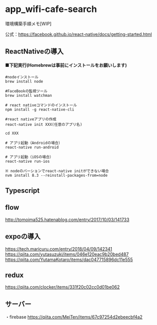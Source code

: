 # app_wifi-cafe-search

環境構築手順メモ[WIP]

公式：https://facebook.github.io/react-native/docs/getting-started.html

## ReactNativeの導入
#### ■下記実行(Homebrewは事前にインストールをお願いします)
```
#nodeインストール
brew install node

#FaceBookの監視ツール
brew install watchman

# react nativeコマンドのインストール
npm install -g react-native-cli

#react nativeアプリの作成
react-native init XXX(任意のアプリ名)

cd XXX

# アプリ起動（Androidの場合）
react-native run-android

# アプリ起動（iOSの場合）
react-native run-ios

※ nodeのバーションでreact-native initができない場合
nvm install 8.3 --reinstall-packages-from=node 
```





## Typescript


## flow
http://tomoima525.hatenablog.com/entry/2017/10/03/141733

## expoの導入
https://tech.maricuru.com/entry/2018/04/09/142341
https://qiita.com/yutasuzuki/items/046e120eac9b20bed487
https://qiita.com/YutamaKotaro/items/dac047715896dc11e555


## redux
https://qiita.com/clocker/items/331f20c02cc0d01be062


## サーバー
・firebase
https://qiita.com/MeiTen/items/67c97254d2ebeecbf4a2
